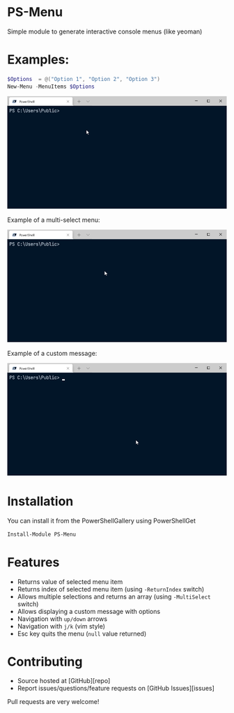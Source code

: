 # PS-Menu
Simple module to generate interactive console menus (like yeoman)

# Examples:

```powershell
$Options  = @("Option 1", "Option 2", "Option 3")
New-Menu -MenuItems $Options
```
 ![Example1](docs/example1.gif)

Example of a multi-select menu:

 ![Example2](docs/example2.gif)

 Example of a custom message:

![Example3](docs/Example3.gif)

# Installation

You can install it from the PowerShellGallery using PowerShellGet

```powershell
Install-Module PS-Menu
```
# Features

* Returns value of selected menu item
* Returns index of selected menu item (using `-ReturnIndex` switch)
* Allows multiple selections and returns an array (using `-MultiSelect` switch)
* Allows displaying a custom message with options
* Navigation with `up/down` arrows
* Navigation with `j/k` (vim style)
* Esc key quits the menu (`null` value returned)

# Contributing

* Source hosted at [GitHub][repo]
* Report issues/questions/feature requests on [GitHub Issues][issues]

Pull requests are very welcome! 
